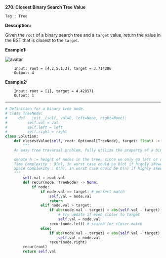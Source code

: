 **270. Closest Binary Search Tree Value**

```Tag : Tree```

**Description:**

Given the ```root``` of a binary search tree and a ```target``` value, return the value in the BST that is closest to the ```target```.


**Example1:**

![avatar](Fig/270-E1.jpg)

		Input: root = [4,2,5,1,3], target = 3.714286
		Output: 4

**Example2:**

		Input: root = [1], target = 4.428571
		Output: 1

-----------

```python
# Definition for a binary tree node.
# class TreeNode:
#     def __init__(self, val=0, left=None, right=None):
#         self.val = val
#         self.left = left
#         self.right = right
class Solution:
    def closestValue(self, root: Optional[TreeNode], target: float) -> int:
    	"""
	An easy tree traversal problem, fully utilize the property of a binary search tree
	
	denote h := height of nodes in the tree, since we only go left or right if not terminated
	Time Complexity : O(h), in worst case could be O(n) if highly skewed
	Space Complexity : O(h), in worst case could be O(n) if highly skewed
	"""
        self.val = root.val
        def recur(node: TreeNode) -> None:
            if node:
                if node.val == target: # perfect match 
                    self.val = node.val
                    return
                elif node.val > target:
                    if abs(node.val - target) < abs(self.val - target): 
                        # try update if even closer to target
                        self.val = node.val
                    recur(node.left) # search for closer match
                else:
                    if abs(node.val - target) < abs(self.val - target):
                        self.val = node.val
                    recur(node.right)
        recur(root)
        return self.val
```
